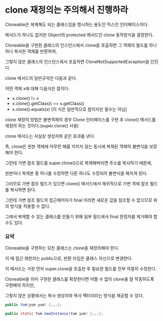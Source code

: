 # clone 재정의는 주의해서 진행하라

Cloneable은 복제해도 되는 클래스임을 명시하는 용도인 믹스인 인터페이스이다.

메서드가 하나도 없지만 Object의 protected 메서드인 clone 동작방식을 결정한다.

Cloneable을 구현한 클래스의 인스턴스에서 clone을 호출하면 그 객체의 필드를 하나하나 복사한 객체를 반환하며,

그렇지 않은 클래스의 인스턴스에서 호출하면 CloneNotSupportedException을 던진다.



clone 메서드의 일반규약은 다음과 같다.

어떤 객체 x에 대해 다음식은 참이다.
- x.clone() != x
- x.clone().getClass() == x.getClass()
- x.clone().equals(x) [이 식은 일반적으로 참이지만 필수는 아님]


clone 재정의 방법은 불변객체의 경우 Clone 인터페이스를 구현 후 clone() 메서드를 재정의 하는 것이다.(super.clone() 사용)


clone 메서드는 사실상 생성자와 같은 효과를 낸다.

즉, clone은 원본 객체에 아무런 해를 끼치지 않는 동시에 복제된 객체의 불변식을 보장해야 한다.

그런데 가변 참조 필드를 super.clone()으로 복제해버리면 주소를 복사하기 때문에, 

원본이나 복제본 중 하나를 수정하면 다른 하나도 수정되어 불변식을 해치게 된다.

그러므로 가변 참조 필드가 있으면 clone() 메서드에서 재귀적으로 가변 객체 참조 필드를 복사하면 된다.

그런데 가변 참조 필드의 접근제어자가 final 이라면 새로운 값을 참조할 수 없으므로 위의 방식을 적용할 수 없다.

그래서 복제할 수 있는 클래스를 만들기 위해 일부 필드에서 final 한정자를 제거해야 할 수도 있다.


### 요약
Cloneable을 구현하는 모든 클래스는 clone을 재정의해야 한다.

이 때 접근 제한자는 public으로, 반환 타입은 클래스 자신으로 변경한다.

이 메서드는 가장 먼저 super.clone을 호출한 후 필요한 필드를 전부 적절히 수정한다.

Cloneable을 이미 구현한 클래스를 확장한다면 어쩔 수 없이 clone을 잘 작동하도록 구현해야 하지만,

그렇지 않은 상황에서는 복사 생성자와 복사 팩터리라는 방식을 제공할 수 있다.

```java
public Yum(yum yum) {...};
```

```java
public static Yum newInstance(Yum yum) {...};
```